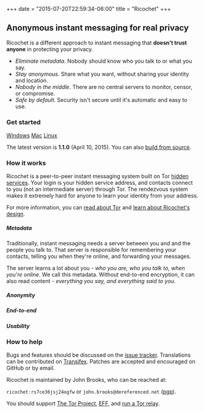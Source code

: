 +++
date = "2015-07-20T22:59:34-06:00"
title = "Ricochet"
+++

## Anonymous instant messaging for **real** privacy
Ricochet is a different approach to instant messaging that **doesn't trust anyone** in protecting your privacy.

* *Eliminate metadata*. Nobody should know who you talk to or what you say.
* *Stay anonymous*. Share what you want, without sharing your identity and location.
* *Nobody in the middle*. There are no central servers to monitor, censor, or compromise.
* *Safe by default*. Security isn't secure until it's automatic and easy to use.

### Get started

<div>
<a id="download-btn" href="/releases/1.1.0/Ricochet-1.1.0.exe"><i class="icon-download"></i> Windows</a>
<a id="download-btn" href="/releases/1.1.0/Ricochet-1.1.0.dmg"><i class="icon-download"></i> Mac</a>
<a id="download-btn" href="/releases/1.1.0/"><i class="icon-download"></i> Linux</a>
</div>

The latest version is **1.1.0** (April 10, 2015). You can also [build from source](https://github.com/ricochet-im/ricochet/blob/master/BUILDING.md).

### How it works

Ricochet is a peer-to-peer instant messaging system built on Tor [hidden services](https://www.torproject.org/docs/hidden-services.html.en).  Your login is your hidden service address, and contacts connect to you (not an intermediate server) through Tor. The rendezvous system makes it extremely hard for anyone to learn your identity from your address.

For more information, you can [read about Tor](https://www.torproject.org/about/overview.html.en) and [learn about Ricochet's design](https://github.com/ricochet-im/ricochet/blob/master/doc/design.md).

##### Metadata

Traditionally, instant messaging needs a server between you and and the people you talk to. That server is responsible for remembering your contacts, telling you when they're online, and forwarding your messages.

The server learns a lot about you - *who you are, who you talk to, when you're online*. We call this metadata. Without end-to-end encryption, it can also read content - *everything you say, and everything said to you*.

##### Anonymity


##### End-to-end


##### Usability

### How to help
Bugs and features should be discussed on the [issue tracker](https://github.com/ricochet-im/ricochet/issues). Translations can be contributed on [Transifex](https://www.transifex.com/projects/p/ricochet/). Patches are accepted and encouraged on GitHub or by email.

Ricochet is maintained by John Brooks, who can be reached at:

`ricochet:rs7ce36jsj24ogfw` or `john.brooks@dereferenced.net` (<a href="/john-brooks.asc">pgp</a>).

You should support [The Tor Project](https://www.torproject.org/donate/donate.html.en), [EFF](https://www.eff.org/), and [run a Tor relay](https://www.torproject.org/docs/tor-relay-debian.html.en).
